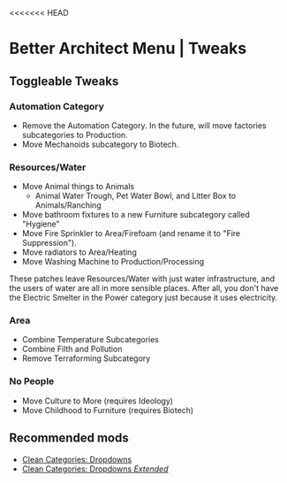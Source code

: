 <<<<<<< HEAD
# Better Architect Menu | Tweaks

## Toggleable Tweaks

### Automation Category

- Remove the Automation Category. In the future, will move factories subcategories to Production.
- Move Mechanoids subcategory to Biotech.

### Resources/Water

- Move Animal things to Animals
    - Animal Water Trough, Pet Water Bowl, and Litter Box to Animals/Ranching
- Move bathroom fixtures to a new Furniture subcategory called "Hygiene"
- Move Fire Sprinkler to Area/Firefoam (and rename it to "Fire Suppression").
- Move radiators to Area/Heating
- Move Washing Machine to Production/Processing

These patches leave Resources/Water with just water infrastructure, and the users of water are all in more sensible places. After all, you don't have the Electric Smelter in the Power category just because it uses electricity.

### Area

- Combine Temperature Subcategories
- Combine Filth and Pollution
- Remove Terraforming Subcategory

### No People

- Move Culture to More (requires Ideology)
- Move Childhood to Furniture (requires Biotech)

## Recommended mods 
- [Clean Categories: Dropdowns](https://steamcommunity.com/sharedfiles/filedetails/?id=3455529827)
- [Clean Categories: Dropdowns *Extended*](https://github.com/KobeRiddle-dev/Clean-Categories-Dropdowns-Extended)
